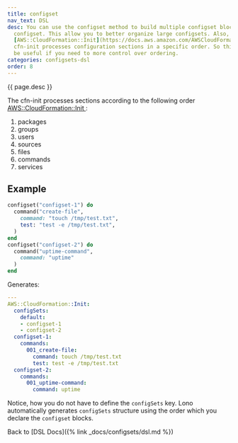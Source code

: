 ```yaml
---
title: configset
nav_text: DSL
desc: You can use the configset method to build multiple configset blocks within one
  configset. This allow you to better organize large configsets. Also, as noted in
  [AWS::CloudFormation::Init](https://docs.aws.amazon.com/AWSCloudFormation/latest/UserGuide/aws-resource-init.html),
  cfn-init processes configuration sections in a specific order. So this can also
  be useful if you need to more control over ordering.
categories: configsets-dsl
order: 8
---
```


{{ page.desc }}

The cfn-init processes sections according to the following order [AWS::CloudFormation::Init
](https://docs.aws.amazon.com/AWSCloudFormation/latest/UserGuide/aws-resource-init.html):

1. packages
2. groups
3. users
4. sources
5. files
6. commands
7. services

## Example

```ruby
configset("configset-1") do
  command("create-file",
    command: "touch /tmp/test.txt",
    test: "test -e /tmp/test.txt",
  )
end
configset("configset-2") do
  command("uptime-command",
    command: "uptime"
  )
end
```

Generates:

```yaml
---
AWS::CloudFormation::Init:
  configSets:
    default:
    - configset-1
    - configset-2
  configset-1:
    commands:
      001_create-file:
        command: touch /tmp/test.txt
        test: test -e /tmp/test.txt
  configset-2:
    commands:
      001_uptime-command:
        command: uptime
```

Notice, how you do not have to define the `configSets` key. Lono automatically generates `configSets` structure using the order which you declare the `configset` blocks.

Back to [DSL Docs]({% link _docs/configsets/dsl.md %})


